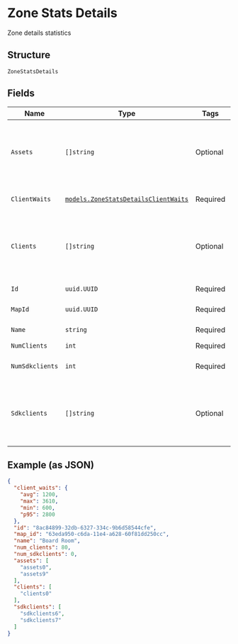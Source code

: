 
# Zone Stats Details

Zone details statistics

## Structure

`ZoneStatsDetails`

## Fields

| Name | Type | Tags | Description |
|  --- | --- | --- | --- |
| `Assets` | `[]string` | Optional | list of ble assets currently in the zone and when they entered |
| `ClientWaits` | [`models.ZoneStatsDetailsClientWaits`](../../doc/models/zone-stats-details-client-waits.md) | Required | client wait time right now |
| `Clients` | `[]string` | Optional | list of clients currently in the zone and when they entered |
| `Id` | `uuid.UUID` | Required | id of the zone |
| `MapId` | `uuid.UUID` | Required | map_id of the zone |
| `Name` | `string` | Required | name of the zone |
| `NumClients` | `int` | Required | - |
| `NumSdkclients` | `int` | Required | sdkclient wait time right now |
| `Sdkclients` | `[]string` | Optional | list of sdkclients currently in the zone and when they entered |

## Example (as JSON)

```json
{
  "client_waits": {
    "avg": 1200,
    "max": 3610,
    "min": 600,
    "p95": 2800
  },
  "id": "8ac84899-32db-6327-334c-9b6d58544cfe",
  "map_id": "63eda950-c6da-11e4-a628-60f81dd250cc",
  "name": "Board Room",
  "num_clients": 80,
  "num_sdkclients": 0,
  "assets": [
    "assets0",
    "assets9"
  ],
  "clients": [
    "clients0"
  ],
  "sdkclients": [
    "sdkclients6",
    "sdkclients7"
  ]
}
```

